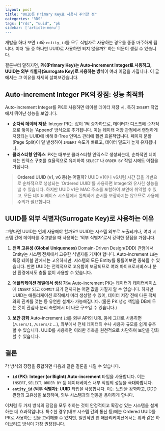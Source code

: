 ```yaml
---
layout: post
title: "UUID를 Primary Key로 사용시 주의할 점"
categories: "RDS"
tags: ["rds", "uuid", "pk
sidebar: ['article-menu']
---
```


개발을 하다 보면 `id`와 `entity_id`를 모두 식별자로 사용하는 경우를 종종 마주하게 됩니다. 이때 '둘 중 하나만 UUID로 사용하면 되지 않을까?' 하는 의문이 생길 수 있습니다.

결론부터 말하자면, **PK(Primary Key)는 Auto-increment Integer로 사용하고, UUID는 외부 식별자(Surrogate Key)로 사용하는 방식**이 여러 이점을 가집니다. 이 글에서는 그 이유를 자세히 살펴보겠습니다.

## Auto-increment Integer PK의 장점: 성능 최적화

Auto-increment Integer를 PK로 사용하면 테이블 데이터 저장 시, 특히 `INSERT` 작업에서 뛰어난 성능을 보입니다.

- **순차적 데이터 저장**: Integer PK는 값이 1씩 증가하므로, 데이터가 디스크에 순차적으로 쌓이는 'Append' 방식으로 추가됩니다. 이는 데이터 저장 관점에서 랜덤하게 저장되는 UUID에 비해 B-Tree 인덱스 관리에 훨씬 효율적입니다. 페이지 분할(Page Split)이 덜 발생하여 `INSERT` 속도가 빠르고, 데이터 밀도가 높게 유지됩니다.
- **클러스터형 인덱스**: PK는 대부분 클러스터형 인덱스로 생성되는데, 순차적인 데이터는 인덱스 구조를 효율적으로 유지하여 `SELECT` 나 `ORDER BY` 작업 시에도 이점을 가집니다.

> **Ordered UUID (v1, v6 등)는 어떨까?**
> UUID v1이나 v6처럼 시간 값을 기반으로 순차적으로 생성되는 'Ordered UUID'를 사용하면 Integer와 유사한 성능을 낼 수 있습니다. 하지만 UUID v1은 MAC 주소를 포함하여 보안에 취약할 수 있고, 모든 데이터베이스 시스템에서 완벽하게 순서를 보장하지는 않으므로 사용에 주의가 필요합니다.

## UUID를 외부 식별자(Surrogate Key)로 사용하는 이유

그렇다면 UUID는 언제 사용해야 할까요? UUID는 시스템 외부로 노출되거나, 여러 시스템 간에 데이터를 주고받을 때 사용하는 '외부 식별자'로서 강력한 장점을 가집니다.

1.  **전역 고유성 (Global Uniqueness)**
    Domain-Driven Design(DDD) 관점에서 Entity는 시스템 전체에서 고유한 식별자를 가져야 합니다. Auto-increment `id`는 특정 테이블 안에서는 고유하지만, 시스템의 모든 Entity를 통틀어보면 중복될 수 있습니다. 반면 UUID는 전역적으로 고유함이 보장되므로 여러 마이크로서비스나 분산 환경에서도 충돌 없이 사용할 수 있습니다.

2.  **애플리케이션 레벨에서 생성 가능**
    Auto-increment PK는 데이터가 데이터베이스에 `INSERT` 되고 `COMMIT` 되기 전까지는 어떤 값을 가질지 알 수 없습니다. 하지만 UUID는 애플리케이션 로직에서 미리 생성할 수 있어, 데이터 저장 전에 다른 객체와의 관계를 맺는 등 유연한 설계가 가능해집니다. (물론 PK 생성 책임을 DB에 두는 것이 관심사 분리 측면에서 더 나은 구조일 수 있습니다.)

3.  **보안 강화**
    Auto-increment `id`를 외부 API의 URL 등에 그대로 사용하면 (`/users/1`, `/users/2` ...), 외부에서 전체 데이터의 수나 사용자 규모를 쉽게 유추할 수 있습니다. UUID를 사용하면 이러한 추측을 원천적으로 차단하여 보안을 강화할 수 있습니다.

## 결론

각 방식의 장점을 종합하면 다음과 같은 결론을 내릴 수 있습니다.

- **`id` (PK)**: **Integer (or BigInt) Auto-increment** 타입을 사용합니다. 이는 `INSERT`, `SELECT`, `ORDER BY` 등 데이터베이스 내부 작업의 성능을 극대화합니다.
- **`entity_id` (외부 식별자)**: **UUID** 타입을 사용합니다. 이는 보안을 강화하고, DDD 관점의 고유성을 보장하며, 외부 시스템과의 연동을 용이하게 합니다.

이처럼 두 가지 방식의 장점을 모두 취하는 것이 안정적이고 확장성 있는 시스템을 설계하는 데 효과적입니다. 특수한 경우(내부 시스템 간의 통신 등)에는 Ordered UUID를 PK로 사용하는 것을 고려해볼 수 있지만, 일반적인 웹 애플리케이션에서는 위와 같은 하이브리드 방식이 가장 권장됩니다.
